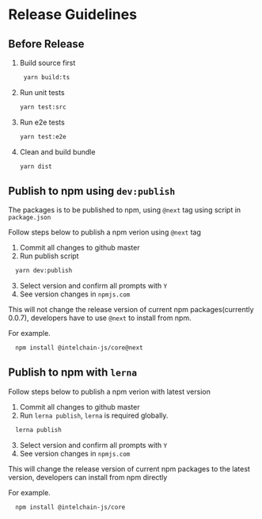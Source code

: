 # Release Guidelines
## Before Release
1. Build source first
   ```bash
    yarn build:ts
   ```
2. Run unit tests
   ```bash
   yarn test:src
   ```
3. Run e2e tests
   ```bash
   yarn test:e2e
   ```
4. Clean and build bundle
   ```bash
   yarn dist
   ```
## Publish to npm using `dev:publish`

The packages is to be published to npm, using `@next` tag using script in `package.json`

Follow steps below to publish a npm verion using `@next` tag

1. Commit all changes to github master
2. Run publish script
   
```bash
  yarn dev:publish
```

3. Select version and confirm all prompts with `Y`
4. See version changes in `npmjs.com`

This will not change the release version of current npm packages(currently 0.0.7), developers have to use `@next` to install from npm.

For example.

```bash
  npm install @intelchain-js/core@next
```



## Publish to npm with `lerna`

Follow steps below to publish a npm verion with latest version

1. Commit all changes to github master
2. Run `lerna publish`, `lerna` is required globally.
   
```bash
  lerna publish
```
3. Select version and confirm all prompts with `Y`
4. See version changes in `npmjs.com`

This will change the release version of current npm packages to the latest version, developers can install from npm directly

For example.

```bash
  npm install @intelchain-js/core
```






